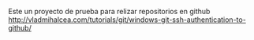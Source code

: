 Este un proyecto de prueba para relizar repositorios en github
http://vladmihalcea.com/tutorials/git/windows-git-ssh-authentication-to-github/
